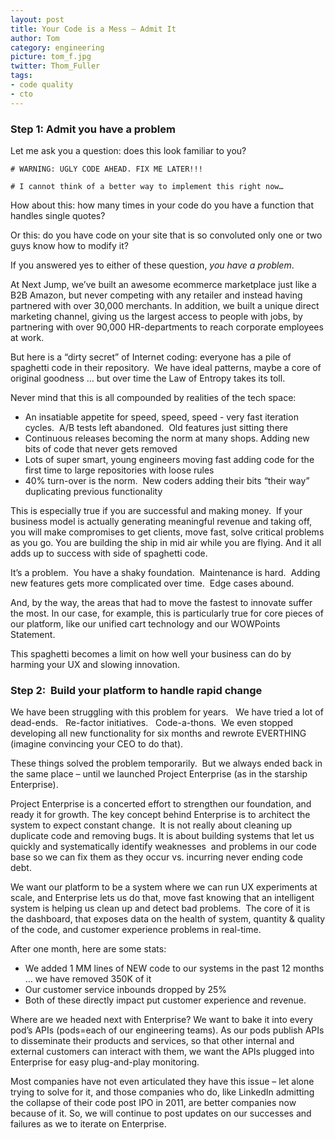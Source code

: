 ```yaml
---
layout: post
title: Your Code is a Mess – Admit It
author: Tom
category: engineering
picture: tom_f.jpg
twitter: Thom_Fuller
tags:
- code quality
- cto
---
```


### Step 1: Admit you have a problem

Let me ask you a question: does this look familiar to you?

    # WARNING: UGLY CODE AHEAD. FIX ME LATER!!!

    # I cannot think of a better way to implement this right now…

How about this: how many times in your code do you have a function that handles single quotes?

Or this: do you have code on your site that is so convoluted only one or two guys know how to modify it?

If you answered yes to either of these question, *you have a problem*.

At Next Jump, we’ve built an awesome ecommerce marketplace just like a B2B Amazon, but never competing with any retailer and instead having partnered with over 30,000 merchants. In addition, we built a unique direct marketing channel, giving us the largest access to people with jobs, by partnering with over 90,000 HR-departments to reach corporate employees at work.

But here is a “dirty secret” of Internet coding: everyone has a pile of spaghetti code in their repository.  We have ideal patterns, maybe a core of original goodness … but over time the Law of Entropy takes its toll.

Never mind that this is all compounded by realities of the tech space:

- An insatiable appetite for speed, speed, speed - very fast iteration cycles.  A/B tests left abandoned.  Old features just sitting there
- Continuous releases becoming the norm at many shops. Adding new bits of code that never gets removed
- Lots of super smart, young engineers moving fast adding code for the first time to large repositories with loose rules
- 40% turn-over is the norm.  New coders adding their bits “their way” duplicating previous functionality

This is especially true if you are successful and making money.  If your business model is actually generating meaningful revenue and taking off, you will make compromises to get clients, move fast, solve critical problems as you go. You are building the ship in mid air while you are flying. And it all adds up to success with side of spaghetti code.

It’s a problem.  You have a shaky foundation.  Maintenance is hard.  Adding new features gets more complicated over time.  Edge cases abound. 

And, by the way, the areas that had to move the fastest to innovate suffer the most. In our case, for example, this is particularly true for core pieces of our platform, like our unified cart technology and our WOWPoints Statement.

This spaghetti becomes a limit on how well your business can do by harming your UX and slowing innovation.

### Step 2:  Build your platform to handle rapid change

We have been struggling with this problem for years.   We have tried a lot of dead-ends.   Re-factor initiatives.   Code-a-thons.  We even stopped developing all new functionality for six months and rewrote EVERTHING (imagine convincing your CEO to do that).

These things solved the problem temporarily.  But we always ended back in the same place – until we launched Project Enterprise (as in the starship Enterprise).

Project Enterprise is a concerted effort to strengthen our foundation, and ready it for growth. The key concept behind Enterprise is to architect the system to expect constant change.  It is not really about cleaning up duplicate code and removing bugs. It is about building systems that let us quickly and systematically identify weaknesses  and problems in our code base so we can fix them as they occur vs. incurring never ending code debt. 

We want our platform to be a system where we can run UX experiments at scale, and Enterprise lets us do that, move fast knowing that an intelligent system is helping us clean up and detect bad problems.  The core of it is the dashboard, that exposes data on the health of system, quantity & quality of the code, and customer experience problems in real-time.

After one month, here are some stats:

- We added 1 MM lines of NEW code to our systems in the past 12 months … we have removed 350K of it
- Our customer service inbounds dropped by 25%
- Both of these directly impact put customer experience and revenue.

Where are we headed next with Enterprise? We want to bake it into every pod’s APIs (pods=each of our engineering teams). As our pods publish APIs to disseminate their products and services, so that other internal and external customers can interact with them, we want the APIs plugged into Enterprise for easy plug-and-play monitoring.

Most companies have not even articulated they have this issue – let alone trying to solve for it, and those companies who do, like LinkedIn admitting the collapse of their code post IPO in 2011, are better companies now because of it. So, we will continue to post updates on our successes and failures as we to iterate on Enterprise. 
